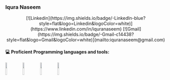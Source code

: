 ### Iqura Naseem
<!-- Social icons section -->
<p align="center">
[![Linkedin](https://img.shields.io/badge/-LinkedIn-blue?style=flat&logo=Linkedin&logoColor=white)](https://www.linkedin.com/in/iquranaseem)
[![Gmail](https://img.shields.io/badge/-Gmail-c14438?style=flat&logo=Gmail&logoColor=white)](mailto:iquranaseem@gmail.com)


#### :computer: Proficient Programming languages and tools: 
<p>	
<code><img width="10%" src="https://www.vectorlogo.zone/logos/java/java-ar21.svg"></code> 
<code><img width="10%" src="https://www.vectorlogo.zone/logos/html5/w3_html5.svg](https://www.vectorlogo.zone/util/preview.html?image=/logos/w3_html5/w3_html5-icon.svg"></code> 
<code><img width="10%" src="https://www.vectorlogo.zone/logos/amazon_aws/amazon_aws-ar21.svg"></code>
<code><img width="10%" src="https://www.vectorlogo.zone/logos/mysql/mysql-ar21.svg"></code>
</p>
